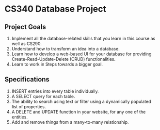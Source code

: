 # CS340 Database Project
## Project Goals
1. Implement all the database-related skills that you learn in this course as well as CS290.
2. Understand how to transform an idea into a database.
3. Learn how to develop a web-based UI for your database for providing Create-Read-Update-Delete (CRUD) functionalities.
4. Learn to work in Steps towards a bigger goal.
 

## Specifications
1. INSERT entries into every table individually.
2. A SELECT query for each table. 
3. The ability to search using text or filter using a dynamically populated list of properties.
4. A DELETE and UPDATE function in your website, for any one of the entities. 
5. Add and remove things from a many-to-many relationship.
